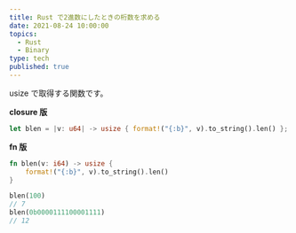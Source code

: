 ```yaml
---
title: Rust で2進数にしたときの桁数を求める
date: 2021-08-24 10:00:00
topics:
  - Rust
  - Binary
type: tech
published: true
---
```


usize で取得する関数です。

**closure 版**

```rust
let blen = |v: u64| -> usize { format!("{:b}", v).to_string().len() };
```

**fn 版**

```rust
fn blen(v: i64) -> usize {
    format!("{:b}", v).to_string().len()
}
```

```rust
blen(100)
// 7
blen(0b0000111100001111)
// 12
```
